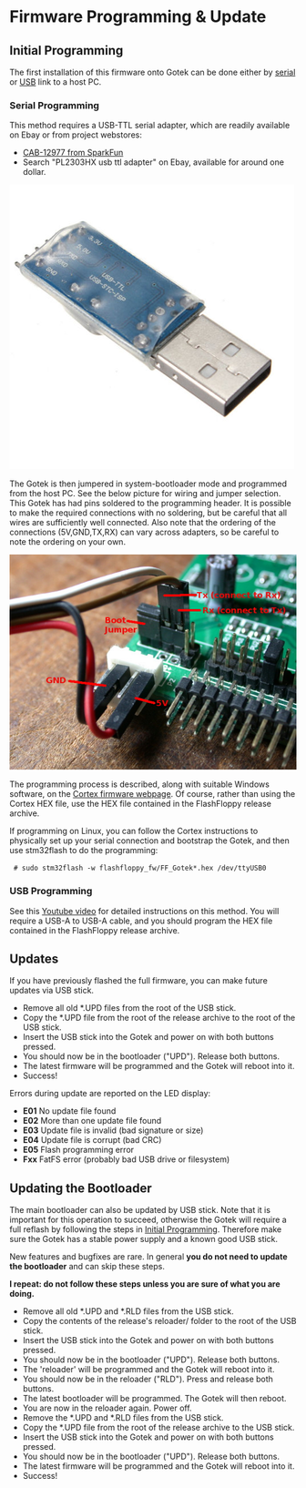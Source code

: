 # Firmware Programming & Update

## Initial Programming

The first installation of this firmware onto Gotek can be done either
by [serial](#serial-programming) or [USB](#usb-programming) link to
a host PC.

### Serial Programming

This method requires a USB-TTL serial adapter, which are readily
available on Ebay or from project webstores:
- [CAB-12977 from SparkFun](https://www.sparkfun.com/products/12977)
- Search "PL2303HX usb ttl adapter" on Ebay, available for around one dollar.

![USB-TTL Adapter](assets/usbttl.jpg)

The Gotek is then jumpered in system-bootloader mode and programmed
from the host PC. See the below picture for wiring and jumper
selection. This Gotek has had pins soldered to the programming
header. It is possible to make the required connections with no
soldering, but be careful that all wires are sufficiently well
connected. Also note that the ordering of the connections
(5V,GND,TX,RX) can vary across adapters, so be careful to note the
ordering on your own.

![Programming header](assets/programming_header.jpg)

The programming process is described, along with suitable
Windows software, on the
[Cortex firmware webpage](https://cortexamigafloppydrive.wordpress.com).
Of course, rather than using the Cortex HEX file, use the HEX file
contained in the FlashFloppy release archive.

If programming on Linux, you can follow the Cortex instructions to
physically set up your serial connection and bootstrap the Gotek, and
then use stm32flash to do the programming:

```
 # sudo stm32flash -w flashfloppy_fw/FF_Gotek*.hex /dev/ttyUSB0
```

### USB Programming

See this [Youtube video](https://www.youtube.com/watch?v=yUOyZB9cro4@feature=youtu.be)
for detailed instructions on this method. You will require a USB-A to
USB-A cable, and you should program the HEX file contained in the
FlashFloppy release archive.

## Updates

If you have previously flashed the full firmware, you can make future
updates via USB stick.

- Remove all old *.UPD files from the root of the USB stick.
- Copy the *.UPD file from the root of the release archive to the root of
  the USB stick.
- Insert the USB stick into the Gotek and power on with both buttons pressed.
- You should now be in the bootloader ("UPD"). Release both buttons.
- The latest firmware will be programmed and the Gotek will reboot into it.
- Success!

Errors during update are reported on the LED display:
- **E01** No update file found
- **E02** More than one update file found
- **E03** Update file is invalid (bad signature or size)
- **E04** Update file is corrupt (bad CRC)
- **E05** Flash programming error
- **Fxx** FatFS error (probably bad USB drive or filesystem)

## Updating the Bootloader

The main bootloader can also be updated by USB stick. Note that it is
important for this operation to succeed, otherwise the Gotek will require
a full reflash by following the steps in
[Initial Programming](#initial-programming). Therefore make sure the
Gotek has a stable power supply and a known good USB stick.

New features and bugfixes are rare. In general **you do not need to
update the bootloader** and can skip these steps.

**I repeat: do not follow these steps unless you are sure of what you are
doing.**

- Remove all old *.UPD and *.RLD files from the USB stick.
- Copy the contents of the release's reloader/ folder to the root of
  the USB stick.
- Insert the USB stick into the Gotek and power on with both buttons pressed.
- You should now be in the bootloader ("UPD"). Release both buttons.
- The 'reloader' will be programmed and the Gotek will reboot into it.
- You should now be in the reloader ("RLD"). Press and release both buttons.
- The latest bootloader will be programmed. The Gotek will then reboot.
- You are now in the reloader again. Power off.
- Remove the *.UPD and *.RLD files from the USB stick.
- Copy the *.UPD file from the root of the release archive to the USB stick.
- Insert the USB stick into the Gotek and power on with both buttons pressed.
- You should now be in the bootloader ("UPD"). Release both buttons.
- The latest firmware will be programmed and the Gotek will reboot into it.
- Success!
